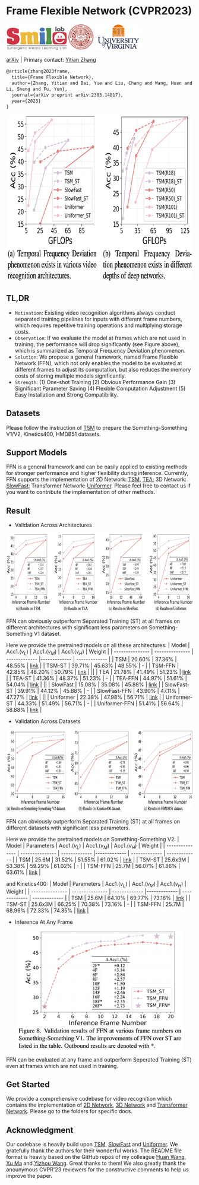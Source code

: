 # Frame Flexible Network (CVPR2023)


<div align="left">
    <a><img src="fig/smile.png"  height="70px" ></a>
    <a><img src="fig/neu.png"  height="70px" ></a>
    <a><img src="fig/uva.png"  height="70px" ></a>
</div>

[arXiv](https://arxiv.org/abs/2303.14817) | Primary contact: [Yitian Zhang](mailto:markcheung9248@gmail.com)

```
@article{zhang2023frame,
  title={Frame Flexible Network},
  author={Zhang, Yitian and Bai, Yue and Liu, Chang and Wang, Huan and Li, Sheng and Fu, Yun},
  journal={arXiv preprint arXiv:2303.14817},
  year={2023}
}
```

<div align="center">
  <img src="fig/deviation.png" width="750px" height="450px">
</div>

## TL,DR
- `Motivation`: Existing video recognition algorithms always conduct separated training pipelines for inputs with different frame numbers, which requires repetitive training operations and multiplying storage costs. 
- `Observation`: If we evaluate the model at frames which are not used in training, the performance will drop significantly (see Figure above), which is summarized as Temporal Frequency Deviation phenomenon.
- `Solution`: We propose a general framework, named Frame Flexible Network (FFN), which not only enables the model to be evaluated at different frames to adjust its computation, but also reduces the memory costs of storing multiple models significantly.
- `Strength`: (1) One-shot Training (2) Obvious Performance Gain (3) Significant Parameter Saving (4) Flexible Computation Adjustment (5) Easy Installation and Strong Compatibility.


## Datasets
Please follow the instruction of [TSM](https://github.com/mit-han-lab/temporal-shift-module#data-preparation) to prepare the Something-Something V1/V2, Kinetics400, HMDB51 datasets.

## Support Models

FFN is a general framework and can be easily applied to existing methods for stronger performance and higher flexibility during inference. Currently, FFN supports the implementation of 2D Network: [TSM](https://arxiv.org/abs/1811.08383), [TEA](https://openaccess.thecvf.com/content_CVPR_2020/papers/Li_TEA_Temporal_Excitation_and_Aggregation_for_Action_Recognition_CVPR_2020_paper.pdf); 3D Network: [SlowFast](https://openaccess.thecvf.com/content_ICCV_2019/papers/Feichtenhofer_SlowFast_Networks_for_Video_Recognition_ICCV_2019_paper.pdf); Transformer Network: [Uniformer](https://arxiv.org/abs/2201.09450). Please feel free to contact us if you want to contribute the implementation of other methods.

## Result

- Validation Across Architectures
  
<div align="center">
  <img src="fig/architecture.png" width="800px" height="211px">
</div>

FFN can obviously outperform Separated Training (ST) at all frames on different architectures with significant less parameters on Something-Something V1 dataset.

Here we provide the pretrained models on all these architectures:
| Model | Acc1.($v_{L}$) |  Acc1.($v_{M}$)  | Acc1.($v_{H}$)  |  Weight  |
| --------------- | --------------- | ------------- |------------- | ------------- |
| TSM  | 20.60% | 37.36% | 48.55% | [link](https://drive.google.com/file/d/1CVXl_qKiTB8iaqz4UyErxdNpG2XwZlPH/view?usp=sharing) |
| TSM-ST  | 39.71% | 45.63% | 48.55% | - |
| TSM-FFN  | 42.85% | 48.20% | 50.79% | [link](https://drive.google.com/file/d/1_UhRmFoed58XPTqs8evqZspYEGLNWYdv/view?usp=sharing) |
||
| TEA  | 21.78% | 41.49% | 51.23% | [link](https://drive.google.com/file/d/1pfOgZXR5N5hRy14Ub7FyzBq-BIWFWnBO/view?usp=sharing) |
| TEA-ST  | 41.36% | 48.37% | 51.23% | - |
| TEA-FFN  | 44.97% | 51.61% | 54.04% | [link](https://drive.google.com/file/d/1svAKVJRIEL0bRsgVP9ZOx6n-Yd5tKaYt/view?usp=sharing) |
||
| SlowFast  | 15.08% | 35.08% | 45.88% | [link](https://drive.google.com/file/d/1WW6nirUmVK7AL9EmlkDw8eOWG4wSJlds/view?usp=sharing) |
| SlowFast-ST  | 39.91% | 44.12% | 45.88% | - |
| SlowFast-FFN  | 43.90% | 47.11% | 47.27% | [link](https://drive.google.com/file/d/17zZ_tyAPNx9mz_qu0whhhjlqalElVexS/view?usp=sharing) |
||
| Uniformer | 22.38% | 47.98% | 56.71% | [link](https://drive.google.com/file/d/1r68Z9iUUQDcrpZYdq7kYGd7jflStjD0t/view?usp=sharing) |
| Uniformer-ST  | 44.33% | 51.49% | 56.71% | - |
| Uniformer-FFN  | 51.41% | 56.64% | 58.88% | [link](https://drive.google.com/file/d/1ZlBBEgMA5CJsJCbVfht9ytqY-oD7jEEo/view?usp=sharing) |


- Validation Across Datasets

<div align="center">
  <img src="fig/dataset.png" width="800px" height="222px">
</div>

FFN can obviously outperform Separated Training (ST) at all frames on different datasets with significant less parameters.

Here we provide the pretrained models on Something-Something V2:
| Model | Parameters | Acc1.($v_{L}$) |  Acc1.($v_{M}$)  | Acc1.($v_{H}$) | Weight  |
| --------------- | --------------- | ------------- |------------- | ------------- | ------------- |
| TSM  | 25.6M | 31.52% | 51.55% | 61.02% | [link](https://drive.google.com/file/d/1S8XQ66oUIp2PEGpD81j_Y-gq0cEV3VwF/view?usp=sharing) |
| TSM-ST  | 25.6x3M | 53.38% | 59.29% | 61.02% | - |
| TSM-FFN  | 25.7M | 56.07% | 61.86% | 63.61% | [link](https://drive.google.com/file/d/1lmKFR-5sO86A1ge7JkWzY0nXkE0it4wo/view?usp=sharing) |

and Kinetics400:
| Model | Parameters | Acc1.($v_{L}$) |  Acc1.($v_{M}$)  | Acc1.($v_{H}$) | Weight  |
| --------------- | --------------- | ------------- |------------- | ------------- | ------------- |
| TSM  | 25.6M | 64.10% | 69.77% | 73.16% | [link](https://drive.google.com/file/d/1g9uyLpPyg0s3AOHsMNBM0G8MhhN1Nx41/view?usp=sharing) |
| TSM-ST  | 25.6x3M | 66.25% | 70.38% | 73.16% | - |
| TSM-FFN  | 25.7M | 68.96% | 72.33% | 74.35% | [link](https://drive.google.com/file/d/17SaTXHI_7bgw1-aT2mpE78rX44hHQ5EL/view?usp=sharing) |


- Inference At Any Frame

<div align="center">
  <img src="fig/any_frame.png" width="450px" height="323px">
</div>

FFN can be evaluated at any frame and outperform Seperated Training (ST) even at frames which are not used in training.


## Get Started

We provide a comprehensive codebase for video recognition which contains the implementation of [2D Network](2D_Network/), [3D Network](3D_Network/) and [Transformer Network](Transformer_Network/). Please go to the folders for specific docs.


## Acknowledgment

Our codebase is heavily build upon [TSM](https://github.com/mit-han-lab/temporal-shift-module#data-preparation), [SlowFast](https://github.com/facebookresearch/SlowFast) and [Uniformer](https://github.com/Sense-X/UniFormer/tree/main/video_classification). We gratefully thank the authors for their wonderful works. The README file format is heavily based on the GitHub repos of my colleague [Huan Wang](https://github.com/MingSun-Tse), [Xu Ma](https://github.com/ma-xu) and [Yizhou Wang](https://github.com/wyzjack). Great thanks to them! We also greatly thank the anounymous CVPR'23 reviewers for the constructive comments to help us improve the paper.
